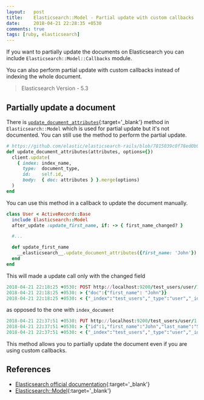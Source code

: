 ```yaml
---
layout:   post
title:    Elasticsearch::Model - Partial update with custom callbacks
date:     2018-04-21 22:28:35 +0530
comments: true
tags: [ruby, elasticsearch]
---
```


If you want to partially update the documents on Elasticsearch you can include `Elasticsearch::Model::Callbacks` module.

You can also perform partial update with custom callbacks instead of indexing the whole document.

> Elasticsearch Version - 5.3

## Partially update a document

There is [`update_document_attributes`][update_document_attributes]{:target='_blank'} method in `Elasticsearch::Model` which is used for partial update but it's not documented.
You can still use the method to perform the partial update.
<!--more-->

```ruby
# https://github.com/elastic/elasticsearch-rails/blob/7815039c0f78ed0b9b896936875ee4d01855390e/elasticsearch-model/lib/elasticsearch/model/indexing.rb#L432-L439
def update_document_attributes(attributes, options={})
  client.update(
    { index: index_name,
      type:  document_type,
      id:    self.id,
      body:  { doc: attributes } }.merge(options)
  )
end
```

You can use this method in a callback to update the document manually.

```ruby
class User < ActiveRecord::Base
  include Elasticsearch::Model
  after_update :update_first_name, if: -> { first_name_changed? }

  #...

  def update_first_name
    __elasticsearch__.update_document_attributes({first_name: 'John'})
  end
end

```

This will made a update call only with the changed field

```ruby
2018-04-21 22:18:25 +0530: POST http://localhost:9200/test_users/user/1/_update [status:200, request:0.005s, query:n/a]
2018-04-21 22:18:25 +0530: > {"doc":{"first_name": "John"}}
2018-04-21 22:18:25 +0530: < {"_index":"test_users","_type":"user","_id":"1","_version":3,"result":"noop","_shards":{"total":0,"successful":0,"failed":0}}
```

as opposed to the one with `index_document`

```ruby
2018-04-21 22:37:51 +0530: PUT http://localhost:9200/test_users/user/1 [status:200, request:0.104s, query:n/a]
2018-04-21 22:37:51 +0530: > {"id":1,"first_name":"John","last_name":"Snow","email":"john@winterfell.com"}
2018-04-21 22:37:51 +0530: < {"_index":"test_users","_type":"user","_id":"1","_version":4,"result":"updated","_shards":{"total":1,"successful":1,"failed":0},"created":false}
```

This method allows you to partially update the document even if you are using custom callbacks.

## References

  - [Elasticsearch official documentation][elastic-documentation]{:target='_blank'}
  - [Elasticsearch::Model][elasticsearch-model]{:target='_blank'}

[elastic-documentation]: https://www.elastic.co/guide/en/elasticsearch/reference/5.3/index.html
[elasticsearch-model]: https://github.com/elastic/elasticsearch-rails/tree/master/elasticsearch-model
[update_document_attributes]: https://github.com/elastic/elasticsearch-rails/blob/7815039c0f78ed0b9b896936875ee4d01855390e/elasticsearch-model/lib/elasticsearch/model/indexing.rb#L432-L439
